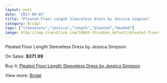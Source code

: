 ```yaml
---
layout: post
date: '2017-09-03'
title: "Pleated Floor Length Sleeveless Dress by Jessica Simpson"
category: Bridal
tags: ["sleeveless","jessica","length","pleated","beaded"]
image: http://img.transblink.com/18945-thickbox_default/pleated-floor-length-sleeveless-dress-by-jessica-simpson.jpg
---
```

Pleated Floor Length Sleeveless Dress by Jessica Simpson

On Sales: **$371.99**
<a href="https://www.transblink.com/en/bridal/5922-pleated-floor-length-sleeveless-dress-by-jessica-simpson.html"><amp-img layout="responsive" width="600" height="600" src="//img.transblink.com/18945-thickbox_default/pleated-floor-length-sleeveless-dress-by-jessica-simpson.jpg" alt="Pleated Floor Length Sleeveless Dress by Jessica Simpson 0" /></a>
<a href="https://www.transblink.com/en/bridal/5922-pleated-floor-length-sleeveless-dress-by-jessica-simpson.html"><amp-img layout="responsive" width="600" height="600" src="//img.transblink.com/18946-thickbox_default/pleated-floor-length-sleeveless-dress-by-jessica-simpson.jpg" alt="Pleated Floor Length Sleeveless Dress by Jessica Simpson 1" /></a>

Buy it: [Pleated Floor Length Sleeveless Dress by Jessica Simpson](https://www.transblink.com/en/bridal/5922-pleated-floor-length-sleeveless-dress-by-jessica-simpson.html "Pleated Floor Length Sleeveless Dress by Jessica Simpson")

View more: [Bridal](https://www.transblink.com/en/3-bridal "Bridal")